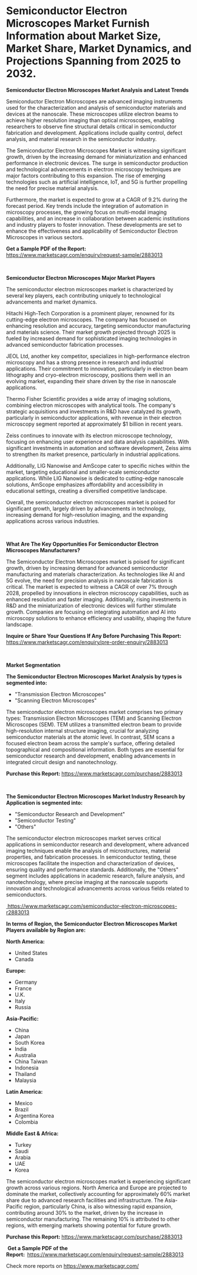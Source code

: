 <p><h1>Semiconductor Electron Microscopes Market Furnish Information about Market Size, Market Share, Market Dynamics, and Projections Spanning from 2025 to 2032.</h1></p><p><strong>Semiconductor Electron Microscopes Market Analysis and Latest Trends</strong></p>
<p><p>Semiconductor Electron Microscopes are advanced imaging instruments used for the characterization and analysis of semiconductor materials and devices at the nanoscale. These microscopes utilize electron beams to achieve higher resolution imaging than optical microscopes, enabling researchers to observe fine structural details critical in semiconductor fabrication and development. Applications include quality control, defect analysis, and material research in the semiconductor industry.</p><p>The Semiconductor Electron Microscopes Market is witnessing significant growth, driven by the increasing demand for miniaturization and enhanced performance in electronic devices. The surge in semiconductor production and technological advancements in electron microscopy techniques are major factors contributing to this expansion. The rise of emerging technologies such as artificial intelligence, IoT, and 5G is further propelling the need for precise material analysis.</p><p>Furthermore, the market is expected to grow at a CAGR of 9.2% during the forecast period. Key trends include the integration of automation in microscopy processes, the growing focus on multi-modal imaging capabilities, and an increase in collaboration between academic institutions and industry players to foster innovation. These developments are set to enhance the effectiveness and applicability of Semiconductor Electron Microscopes in various sectors.</p></p>
<p><strong>Get a Sample PDF of the Report:&nbsp;</strong> <a href="https://www.marketscagr.com/enquiry/request-sample/2883013?utm_campaign=1889&utm_medium=2&utm_source=Github&utm_content=ia&utm_term=13032025&utm_id=semiconductor-electron-microscopes">https://www.marketscagr.com/enquiry/request-sample/2883013</a></p>
<p>&nbsp;</p>
<p><strong>Semiconductor Electron Microscopes Major Market Players</strong></p>
<p><p>The semiconductor electron microscopes market is characterized by several key players, each contributing uniquely to technological advancements and market dynamics. </p><p>Hitachi High-Tech Corporation is a prominent player, renowned for its cutting-edge electron microscopes. The company has focused on enhancing resolution and accuracy, targeting semiconductor manufacturing and materials science. Their market growth projected through 2025 is fueled by increased demand for sophisticated imaging technologies in advanced semiconductor fabrication processes.</p><p>JEOL Ltd, another key competitor, specializes in high-performance electron microscopy and has a strong presence in research and industrial applications. Their commitment to innovation, particularly in electron beam lithography and cryo-electron microscopy, positions them well in an evolving market, expanding their share driven by the rise in nanoscale applications.</p><p>Thermo Fisher Scientific provides a wide array of imaging solutions, combining electron microscopes with analytical tools. The company's strategic acquisitions and investments in R&D have catalyzed its growth, particularly in semiconductor applications, with revenue in their electron microscopy segment reported at approximately $1 billion in recent years.</p><p>Zeiss continues to innovate with its electron microscope technology, focusing on enhancing user experience and data analysis capabilities. With significant investments in automation and software development, Zeiss aims to strengthen its market presence, particularly in industrial applications.</p><p>Additionally, LIG Nanowise and AmScope cater to specific niches within the market, targeting educational and smaller-scale semiconductor applications. While LIG Nanowise is dedicated to cutting-edge nanoscale solutions, AmScope emphasizes affordability and accessibility in educational settings, creating a diversified competitive landscape.</p><p>Overall, the semiconductor electron microscopes market is poised for significant growth, largely driven by advancements in technology, increasing demand for high-resolution imaging, and the expanding applications across various industries.</p></p>
<p>&nbsp;</p>
<p><strong>What Are The Key Opportunities For Semiconductor Electron Microscopes Manufacturers?</strong></p>
<p><p>The Semiconductor Electron Microscopes market is poised for significant growth, driven by increasing demand for advanced semiconductor manufacturing and materials characterization. As technologies like AI and 5G evolve, the need for precision analysis in nanoscale fabrication is critical. The market is expected to witness a CAGR of over 7% through 2028, propelled by innovations in electron microscopy capabilities, such as enhanced resolution and faster imaging. Additionally, rising investments in R&D and the miniaturization of electronic devices will further stimulate growth. Companies are focusing on integrating automation and AI into microscopy solutions to enhance efficiency and usability, shaping the future landscape.</p></p>
<p><strong>Inquire or Share Your Questions If Any Before Purchasing This Report:</strong> <a href="https://www.marketscagr.com/enquiry/pre-order-enquiry/2883013?utm_campaign=1889&utm_medium=2&utm_source=Github&utm_content=ia&utm_term=13032025&utm_id=semiconductor-electron-microscopes">https://www.marketscagr.com/enquiry/pre-order-enquiry/2883013</a></p>
<p>&nbsp;</p>
<p><strong>Market Segmentation</strong></p>
<p><strong>The Semiconductor Electron Microscopes Market Analysis by types is segmented into:</strong></p>
<p><ul><li>"Transmission Electron Microscopes"</li><li>"Scanning Electron Microscopes"</li></ul></p>
<p><p>The semiconductor electron microscopes market comprises two primary types: Transmission Electron Microscopes (TEM) and Scanning Electron Microscopes (SEM). TEM utilizes a transmitted electron beam to provide high-resolution internal structure imaging, crucial for analyzing semiconductor materials at the atomic level. In contrast, SEM scans a focused electron beam across the sample's surface, offering detailed topographical and compositional information. Both types are essential for semiconductor research and development, enabling advancements in integrated circuit design and nanotechnology.</p></p>
<p><strong>Purchase this Report:&nbsp;</strong><a href="https://www.marketscagr.com/purchase/2883013?utm_campaign=1889&utm_medium=2&utm_source=Github&utm_content=ia&utm_term=13032025&utm_id=semiconductor-electron-microscopes">https://www.marketscagr.com/purchase/2883013</a></p>
<p>&nbsp;</p>
<p><strong>The Semiconductor Electron Microscopes Market Industry Research by Application is segmented into:</strong></p>
<p><ul><li>"Semiconductor Research and Development"</li><li>"Semiconductor Testing"</li><li>"Others"</li></ul></p>
<p><p>The semiconductor electron microscopes market serves critical applications in semiconductor research and development, where advanced imaging techniques enable the analysis of microstructures, material properties, and fabrication processes. In semiconductor testing, these microscopes facilitate the inspection and characterization of devices, ensuring quality and performance standards. Additionally, the "Others" segment includes applications in academic research, failure analysis, and nanotechnology, where precise imaging at the nanoscale supports innovation and technological advancements across various fields related to semiconductors.</p></p>
<p><a href="https://www.marketscagr.com/semiconductor-electron-microscopes-r2883013?utm_campaign=1889&utm_medium=2&utm_source=Github&utm_content=ia&utm_term=13032025&utm_id=semiconductor-electron-microscopes">&nbsp;https://www.marketscagr.com/semiconductor-electron-microscopes-r2883013</a></p>
<p><strong>In terms of Region, the Semiconductor Electron Microscopes Market Players available by Region are:</strong></p>
<p>
    <p> <strong> North America: </strong>
        <ul>
            <li>United States</li>
            <li>Canada</li>
        </ul>
        </p> 
    <p> <strong> Europe: </strong>
        <ul>
            <li>Germany</li>
            <li>France</li>
            <li>U.K.</li>
            <li>Italy</li>
            <li>Russia</li>
        </ul>
        </p> 
    <p> <strong> Asia-Pacific: </strong>
        <ul>
            <li>China</li>
            <li>Japan</li>
            <li>South Korea</li>
            <li>India</li>
            <li>Australia</li>
            <li>China Taiwan</li>
            <li>Indonesia</li>
            <li>Thailand</li>
            <li>Malaysia</li>
        </ul>
        </p> 
    <p> <strong> Latin America: </strong>
        <ul>
            <li>Mexico</li>
            <li>Brazil</li>
            <li>Argentina Korea</li>
            <li>Colombia</li>
        </ul>
        </p> 
    <p> <strong> Middle East & Africa: </strong>
        <ul>
            <li>Turkey</li>
            <li>Saudi</li>
            <li>Arabia</li>
            <li>UAE</li>
            <li>Korea</li>
        </ul>
    </p>
    </p>
<p><p>The semiconductor electron microscopes market is experiencing significant growth across various regions. North America and Europe are projected to dominate the market, collectively accounting for approximately 60% market share due to advanced research facilities and infrastructure. The Asia-Pacific region, particularly China, is also witnessing rapid expansion, contributing around 30% to the market, driven by the increase in semiconductor manufacturing. The remaining 10% is attributed to other regions, with emerging markets showing potential for future growth.</p></p>
<p><strong>Purchase this Report: </strong><a href="https://www.marketscagr.com/purchase/2883013?utm_campaign=1889&utm_medium=2&utm_source=Github&utm_content=ia&utm_term=13032025&utm_id=semiconductor-electron-microscopes">https://www.marketscagr.com/purchase/2883013</a></p>
<p>&nbsp;<strong>Get a Sample PDF of the Report:&nbsp;&nbsp;</strong><a href="https://www.marketscagr.com/enquiry/request-sample/2883013?utm_campaign=1889&utm_medium=2&utm_source=Github&utm_content=ia&utm_term=13032025&utm_id=semiconductor-electron-microscopes">https://www.marketscagr.com/enquiry/request-sample/2883013</a></p>
<p><strong></strong></p>
<p>Check more reports on <a href="https://www.marketscagr.com/?utm_campaign=1889&utm_medium=2&utm_source=Github&utm_content=ia&utm_term=13032025&utm_id=semiconductor-electron-microscopes">https://www.marketscagr.com/</a></p>